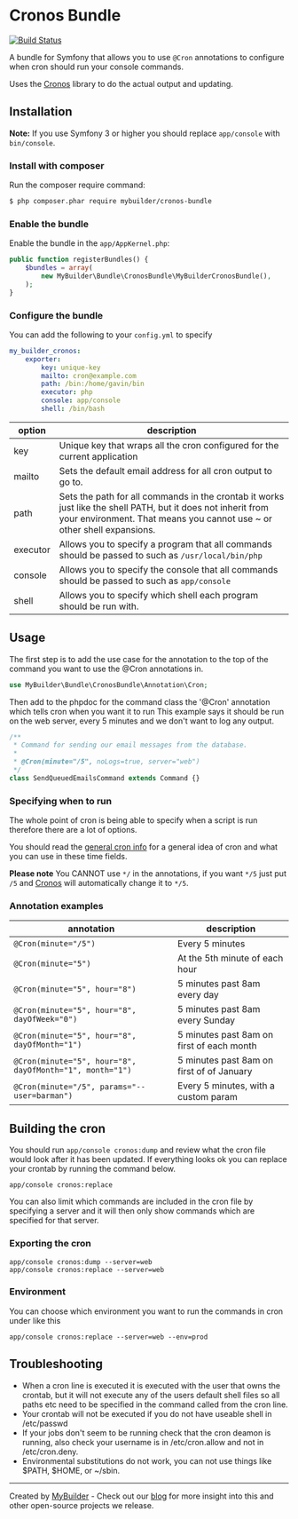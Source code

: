 # Cronos Bundle

[![Build Status](https://travis-ci.org/mybuilder/cronos-bundle.svg?branch=master)](https://travis-ci.org/mybuilder/cronos-bundle)

A bundle for Symfony that allows you to use `@Cron` annotations to configure when cron should run your console commands.

Uses the [Cronos](https://github.com/mybuilder/cronos) library to do the actual output and updating.

## Installation

**Note:** If you use Symfony 3 or higher you should replace `app/console` with `bin/console`.

### Install with composer

Run the composer require command:

```bash
$ php composer.phar require mybuilder/cronos-bundle
```

### Enable the bundle

Enable the bundle in the `app/AppKernel.php`:

```php
public function registerBundles() {
    $bundles = array(
        new MyBuilder\Bundle\CronosBundle\MyBuilderCronosBundle(),
    );
}
```

### Configure the bundle

You can add the following to your `config.yml` to specify

```yaml
my_builder_cronos:
    exporter:
        key: unique-key
        mailto: cron@example.com
        path: /bin:/home/gavin/bin
        executor: php
        console: app/console
        shell: /bin/bash
```

option   | description
---------|-----------------------------------------
key      | Unique key that wraps all the cron configured for the current application
mailto   | Sets the default email address for all cron output to go to.
path     | Sets the path for all commands in the crontab it works just like the shell PATH, but it does not inherit from your environment. That means you cannot use ~ or other shell expansions.
executor | Allows you to specify a program that all commands should be passed to such as `/usr/local/bin/php`
console  | Allows you to specify the console that all commands should be passed to such as `app/console`
shell    | Allows you to specify which shell each program should be run with.

## Usage

The first step is to add the use case for the annotation to the top of the command you want to use the @Cron annotations in.

```php
use MyBuilder\Bundle\CronosBundle\Annotation\Cron;
```

Then add to the phpdoc for the command class the '@Cron' annotation which tells cron when you want it to run
This example says it should be run on the web server, every 5 minutes and we don't want to log any output.

```php
/**
 * Command for sending our email messages from the database.
 *
 * @Cron(minute="/5", noLogs=true, server="web")
 */
class SendQueuedEmailsCommand extends Command {}
```

### Specifying when to run
The whole point of cron is being able to specify when a script is run therefore there are a lot of options.

You should read the [general cron info](http://en.wikipedia.org/wiki/Cron) for a general idea of
cron and what you can use in these time fields.

**Please note** You CANNOT use `*/` in the annotations, if you want `*/5` just put `/5` and [Cronos](https://github.com/mybuilder/cronos)
will automatically change it to `*/5`.

### Annotation examples

annotation                                               | description
---------------------------------------------------------|------------------------------------------
`@Cron(minute="/5")`                                     | Every 5 minutes
`@Cron(minute="5")`                                      | At the 5th minute of each hour
`@Cron(minute="5", hour="8")`                            | 5 minutes past 8am every day
`@Cron(minute="5", hour="8", dayOfWeek="0")`             | 5 minutes past 8am every Sunday
`@Cron(minute="5", hour="8", dayOfMonth="1")`            | 5 minutes past 8am on first of each month
`@Cron(minute="5", hour="8", dayOfMonth="1", month="1")` | 5 minutes past 8am on first of of January
`@Cron(minute="/5", params="--user=barman")`             | Every 5 minutes, with a custom param

## Building the cron

You should run `app/console cronos:dump` and review what the cron file would look after it has been updated.
If everything looks ok you can replace your crontab by running the command below.

`app/console cronos:replace`

You can also limit which commands are included in the cron file by specifying a server and it will then only show
commands which are specified for that server.

### Exporting the cron

    app/console cronos:dump --server=web
    app/console cronos:replace --server=web

### Environment

You can choose which environment you want to run the commands in cron under like this

`app/console cronos:replace --server=web --env=prod`

## Troubleshooting

* When a cron line is executed it is executed with the user that owns the crontab, but it will not execute any of the users default shell files so all paths etc need to be specified in the command called from the cron line.
* Your crontab will not be executed if you do not have useable shell in /etc/passwd
* If your jobs don't seem to be running check that the cron deamon is running, also check your username is in /etc/cron.allow and not in /etc/cron.deny.
* Environmental substitutions do not work, you can not use things like $PATH, $HOME, or ~/sbin.
 

---

Created by [MyBuilder](http://www.mybuilder.com/) - Check out our [blog](http://tech.mybuilder.com/) for more insight into this and other open-source projects we release.

